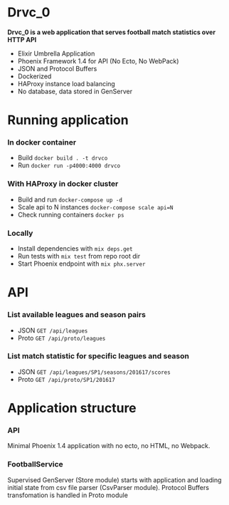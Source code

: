 # Drvc_0

**Drvc_0 is a web application that serves football match statistics over HTTP API**

  - Elixir Umbrella Application
  - Phoenix Framework 1.4 for API (No Ecto, No WebPack)
  - JSON and Protocol Buffers
  - Dockerized
  - HAProxy instance load balancing
  - No database, data stored in GenServer

# Running application

### In docker container
  * Build `docker build . -t drvco`
  * Run `docker run -p4000:4000 drvco`

### With HAProxy in docker cluster 
  * Build and run `docker-compose up -d`
  * Scale api to N instances `docker-compose scale api=N`
  * Check running containers `docker ps`
  
### Locally
  * Install dependencies with `mix deps.get`
  * Run tests with `mix test` from repo root dir
  * Start Phoenix endpoint with `mix phx.server`

# API

### List available leagues and season pairs
  * JSON `GET /api/leagues`
  * Proto `GET /api/proto/leagues`

### List match statistic for specific leagues and season
  * JSON `GET /api/leagues/SP1/seasons/201617/scores`
  * Proto `GET /api/proto/SP1/201617`
 
# Application structure

### API
Minimal Phoenix 1.4 application with no ecto, no HTML, no Webpack. 

### FootballService
Supervised GenServer (Store module) starts with application and loading initial state from csv file parser (CsvParser module). Protocol Buffers transfomation is handled in Proto module


